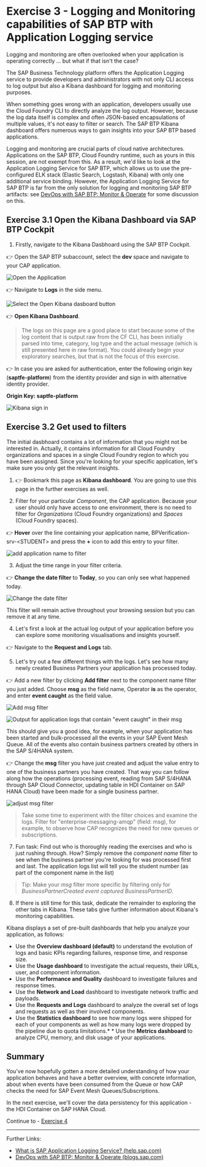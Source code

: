 # Exercise 3 - Logging and Monitoring capabilities of SAP BTP with Application Logging service

Logging and monitoring are often overlooked when your application is operating correctly ... but what if that isn't the case?

The SAP Business Technology platform offers the Application Logging service to provide developers and administrators with not only CLI access to log output but also a Kibana dashboard for logging and monitoring purposes.

When something goes wrong with an application, developers usually use the Cloud Foundry CLI to directly analyze the log output. However, because the log data itself is complex and often JSON-based encapsulations of multiple values, it's not easy to filter or search. The SAP BTP Kibana dashboard offers numerous ways to gain insights into your SAP BTP based applications.

Logging and monitoring are crucial parts of cloud native architectures. Applications on the SAP BTP, Cloud Foundry runtime, such as yours in this session, are not exempt from this. As a result, we'd like to look at the Application Logging Service for SAP BTP, which allows us to use the pre-configured ELK stack (Elastic Search, Logstash, Kibana) with only one additional service binding. However, the Application Logging Service for SAP BTP is far from the only solution for logging and monitoring SAP BTP artifacts: see [DevOps with SAP BTP: Monitor & Operate](https://blogs.sap.com/2020/01/13/devops-with-sap-cloud-platform-monitor-operate/comment-page-1/#comment-634567) for some discussion on this.

## Exercise 3.1 Open the Kibana Dashboard via SAP BTP Cockpit

1. Firstly, navigate to the Kibana Dasbhoard using the SAP BTP Cockpit.

👉 Open the SAP BTP subaccount, select the **dev** space and navigate to your CAP application.

![Open the Application](./images/open_app.png)

👉 Navigate to **Logs** in the side menu.

![Select the Open Kibana dasboard button](./images/open_kibana.png)

👉 **Open Kibana Dashboard**.

> The logs on this page are a good place to start because some of the log content that is output raw from the CF CLI, has been initially parsed into time, category, log type and the actual message (which is still presented here in raw format). You could already begin your exploratory searches, but that is not the focus of this exercise.

👉 In case you are asked for authentication, enter the following origin key (**saptfe-platform**) from the identity provider and sign in with alternative identity provider.

**Origin Key: saptfe-platform**

![Kibana sign in](./images/cc-11.png)

## Exercise 3.2 Get used to filters

The initial dasbhoard contains a lot of information that you might not be interested in. Actually, it contains information for all Cloud Foundry organizations and spaces in a single Cloud Foundry region to which you have been assigned. Since you're looking for your specific application, let's make sure you only get the relevant insights.

1. 👉 Bookmark this page as **Kibana dashboard**. You are going to use this page in the further exercises as well.

2. Filter for your particular _Component_, the CAP application. Because your user should only have access to one environment, there is no need to filter for _Organizations_ (Cloud Foundry organizations) and _Spaces_ (Cloud Foundry spaces).

👉 **Hover** over the line containing your application name, BPVerification-srv-\<STUDENT> and press the **+** icon to add this entry to your filter.

![add application name to filter](./images/add_app_to_filter.png)

3. Adjust the time range in your filter criteria.

👉 **Change the date filter** to **Today**, so you can only see what happened today.

![Change the date filter ](./images/date_filter.png)

This filter will remain active throughout your browsing session but you can remove it at any time.

4. Let's first a look at the actual log output of your application before you can explore some monitoring visualisations and insights yourself.

👉 Navigate to the **Request and Logs** tab.

5. Let's try out a few different things with the logs. Let's see how many newly created Business Partners your application has processed today.

👉 Add a new filter by clicking **Add filter** next to the component name filter you just added. Choose **msg** as the field name, Operator **is** as the operator, and enter **event caught** as the field value.

![Add msg filter](./images/add_msg_filter.png)

![Output for application logs that contain "event caught" in their msg](./images/app_logs_events_caught.png)

This should give you a good idea, for example, when your application has been started and bulk-processed all the events in your SAP Event Mesh Queue. All of the events also contain business partners created by others in the SAP S/4HANA system.

👉 Change the **msg** filter you have just created and adjust the value entry to one of the business partners you have created. That way you can follow along how the operations (processing event, reading from SAP S/4HANA through SAP Cloud Connector, updating table in HDI Container on SAP HANA Cloud) have been made for a single business partner.

![adjust msg filter](./images/logs_for_spec_bp.png)

> Take some time to experiment with the filter choices and examine the logs. Filter for "enterprise-messaging-amqp" (field: msg), for example, to observe how CAP recognizes the need for new queues or subscriptions.

7. Fun task: Find out who is thoroughly reading the exercises and who is just rushing through. How? Simply remove the _component name_ filter to see when the business partner you're looking for was processed first and last. The application logs list will tell you the student number (as part of the component name in the list)

> Tip: Make your _msg_ filter more specific by filtering only for _BusinessPartnerCreated event captured BusinessPartnerID_.

8. If there is still time for this task, dedicate the remainder to exploring the other tabs in Kibana. These tabs give further information about Kibana's monitoring capabilities.

Kibana displays a set of pre-built dashboards that help you analyze your application, as follows:

- Use the **Overview dashboard (default)** to understand the evolution of logs and basic KPIs regarding failures, response time, and response size.
- Use the **Usage dashboard** to investigate the actual requests, their URLs, user, and component information.
- Use the **Performance and Quality** dashboard to investigate failures and response times.
- Use the **Network and Load** dashboard to investigate network traffic and payloads.
- Use the **Requests and Logs** dashboard to analyze the overall set of logs and requests as well as their involved components.
- Use the **Statistics dashboard** to see how many logs were shipped for each of your components as well as how many logs were dropped by the pipeline due to quota limitations.\* \* Use the **Metrics dashboard** to analyze CPU, memory, and disk usage of your applications.

## Summary

You've now hopefully gotten a more detailed understanding of how your application behaves and have a better overview, with concrete information, about when events have been consumed from the Queue or how CAP checks the need for SAP Event Mesh Queues/Subscriptions.

In the next exercise, we'll cover the data persistency for this application - the HDI Container on SAP HANA Cloud.

Continue to - [Exercise 4](../ex4/README.md)

---

Further Links:

- [What is SAP Application Logging Service? (help.sap.com)](https://help.sap.com/docs/APPLICATION_LOGGING/ee8e8a203e024bbb8c8c2d03fce527dc/3da50b904a314eed8c5daa671d12b647.html?locale=en-US)
- [DevOps with SAP BTP: Monitor & Operate (blogs.sap.com)](https://blogs.sap.com/tags/73554900100800002881/)
